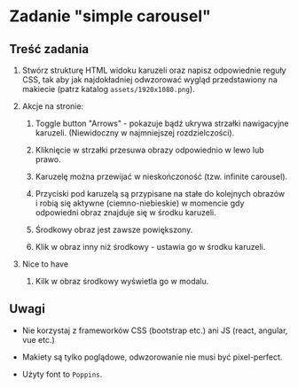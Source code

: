 # Zadanie "simple carousel"

## Treść zadania

1. Stwórz strukturę HTML widoku karuzeli oraz napisz odpowiednie reguły CSS, tak aby jak najdokładniej odwzorować wygląd przedstawiony na makiecie (patrz katalog `assets/1920x1080.png`).

2. Akcje na stronie:

    1. Toggle button "Arrows" - pokazuje bądź ukrywa strzałki nawigacyjne karuzeli. (Niewidoczny w najmniejszej rozdzielczości).
    
    2. Kliknięcie w strzałki przesuwa obrazy odpowiednio w lewo lub prawo.
    
    3. Karuzelę można przewijać w nieskończoność (tzw. infinite carousel).

    4. Przyciski pod karuzelą są przypisane na stałe do kolejnych obrazów i robią się aktywne (ciemno-niebieskie) w momencie gdy odpowiedni obraz znajduje się w środku karuzeli.
    
    5. Środkowy obraz jest  zawsze powiększony.
    
    6. Klik w obraz inny niż środkowy - ustawia go w środku karuzeli.
    
3. Nice to have
    
    1. Kilk w obraz środkowy wyświetla go w modalu.

## Uwagi
    
*   Nie korzystaj z frameworków CSS (bootstrap etc.) ani JS (react, angular, vue etc.)

*   Makiety są tylko poglądowe, odwzorowanie nie musi być pixel-perfect.

*   Użyty font to `Poppins`.
